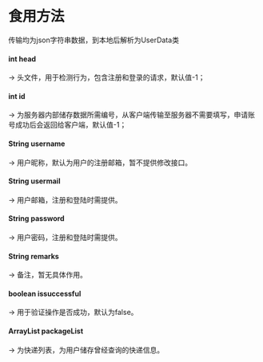 # 食用方法
传输均为json字符串数据，到本地后解析为UserData类
#### int head    
-> 头文件，用于检测行为，包含注册和登录的请求，默认值-1；
#### int id    
-> 为服务器内部储存数据所需编号，从客户端传输至服务器不需要填写，申请账号成功后会返回给客户端，默认值-1；
#### String username    
-> 用户昵称，默认为用户的注册邮箱，暂不提供修改接口。
#### String usermail    
-> 用户邮箱，注册和登陆时需提供。
#### String password    
-> 用户密码，注册和登陆时需提供。
#### String remarks    
-> 备注，暂无具体作用。
#### boolean issuccessful    
-> 用于验证操作是否成功，默认为false。
#### ArrayList<KUAIDI> packageList    
-> 为快递列表，为用户储存曾经查询的快递信息。



